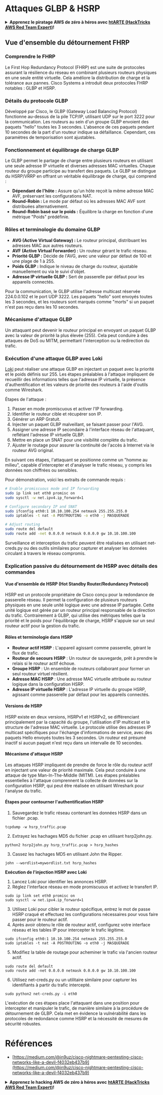# Attaques GLBP & HSRP

<details>

<summary><strong>Apprenez le piratage AWS de zéro à héros avec</strong> <a href="https://training.hacktricks.xyz/courses/arte"><strong>htARTE (HackTricks AWS Red Team Expert)</strong></a><strong>!</strong></summary>

Autres moyens de soutenir HackTricks :

* Si vous souhaitez voir votre **entreprise annoncée dans HackTricks** ou **télécharger HackTricks en PDF**, consultez les [**PLANS D'ABONNEMENT**](https://github.com/sponsors/carlospolop)!
* Obtenez le [**merchandising officiel PEASS & HackTricks**](https://peass.creator-spring.com)
* Découvrez [**La Famille PEASS**](https://opensea.io/collection/the-peass-family), notre collection d'[**NFTs**](https://opensea.io/collection/the-peass-family) exclusifs
* **Rejoignez le** 💬 [**groupe Discord**](https://discord.gg/hRep4RUj7f) ou le [**groupe telegram**](https://t.me/peass) ou **suivez** moi sur **Twitter** 🐦 [**@carlospolopm**](https://twitter.com/carlospolopm)**.**
* **Partagez vos astuces de piratage en soumettant des PR aux dépôts github** [**HackTricks**](https://github.com/carlospolop/hacktricks) et [**HackTricks Cloud**](https://github.com/carlospolop/hacktricks-cloud).

</details>


## Vue d'ensemble du détournement FHRP

### Comprendre le FHRP
Le First Hop Redundancy Protocol (FHRP) est une suite de protocoles assurant la résilience du réseau en combinant plusieurs routeurs physiques en une seule entité virtuelle. Cela améliore la distribution de charge et la tolérance aux pannes. Cisco Systems a introduit deux protocoles FHRP notables : GLBP et HSRP.

### Détails du protocole GLBP
Développé par Cisco, le GLBP (Gateway Load Balancing Protocol) fonctionne au-dessus de la pile TCP/IP, utilisant UDP sur le port 3222 pour la communication. Les routeurs au sein d'un groupe GLBP envoient des paquets "hello" toutes les 3 secondes. L'absence de ces paquets pendant 10 secondes de la part d'un routeur indique sa défaillance. Cependant, ces paramètres de temporisation sont ajustables.

### Fonctionnement et équilibrage de charge GLBP
Le GLBP permet le partage de charge entre plusieurs routeurs en utilisant une seule adresse IP virtuelle et diverses adresses MAC virtuelles. Chaque routeur du groupe participe au transfert des paquets. Le GLBP se distingue du HSRP/VRRP en offrant un véritable équilibrage de charge, qui comprend :

- **Dépendant de l'hôte :** Assure qu'un hôte reçoit la même adresse MAC AVF, préservant les configurations NAT.
- **Round-Robin :** Le mode par défaut où les adresses MAC AVF sont distribuées alternativement.
- **Round-Robin basé sur le poids :** Équilibre la charge en fonction d'une métrique "Poids" prédéfinie.

### Rôles et terminologie du domaine GLBP
- **AVG (Active Virtual Gateway) :** Le routeur principal, distribuant les adresses MAC aux autres routeurs.
- **AVF (Active Virtual Forwarder) :** Un routeur gérant le trafic réseau.
- **Priorité GLBP :** Décide de l'AVG, avec une valeur par défaut de 100 et une plage de 1 à 255.
- **Poids GLBP :** Indique le niveau de charge du routeur, ajustable manuellement ou via le suivi d'objet.
- **Adresse IP virtuelle GLBP :** Sert de passerelle par défaut pour les appareils connectés.

Pour la communication, le GLBP utilise l'adresse multicast réservée 224.0.0.102 et le port UDP 3222. Les paquets "hello" sont envoyés toutes les 3 secondes, et les routeurs sont marqués comme "morts" si un paquet n'est pas reçu dans les 10 secondes.

### Mécanisme d'attaque GLBP
Un attaquant peut devenir le routeur principal en envoyant un paquet GLBP avec la valeur de priorité la plus élevée (255). Cela peut conduire à des attaques de DoS ou MITM, permettant l'interception ou la redirection du trafic.

### Exécution d'une attaque GLBP avec Loki
[Loki](https://github.com/raizo62/loki_on_kali) peut réaliser une attaque GLBP en injectant un paquet avec la priorité et le poids définis sur 255. Les étapes préalables à l'attaque impliquent de recueillir des informations telles que l'adresse IP virtuelle, la présence d'authentification et les valeurs de priorité des routeurs à l'aide d'outils comme Wireshark.

Étapes de l'attaque :
1. Passer en mode promiscuous et activer l'IP forwarding.
2. Identifier le routeur cible et récupérer son IP.
3. Générer un ARP Gratuit.
4. Injecter un paquet GLBP malveillant, se faisant passer pour l'AVG.
5. Assigner une adresse IP secondaire à l'interface réseau de l'attaquant, reflétant l'adresse IP virtuelle GLBP.
6. Mettre en place un SNAT pour une visibilité complète du trafic.
7. Ajuster le routage pour assurer la continuité de l'accès à Internet via le routeur AVG original.

En suivant ces étapes, l'attaquant se positionne comme un "homme au milieu", capable d'intercepter et d'analyser le trafic réseau, y compris les données non chiffrées ou sensibles.

Pour démonstration, voici les extraits de commande requis :
```bash
# Enable promiscuous mode and IP forwarding
sudo ip link set eth0 promisc on
sudo sysctl -w net.ipv4.ip_forward=1

# Configure secondary IP and SNAT
sudo ifconfig eth0:1 10.10.100.254 netmask 255.255.255.0
sudo iptables -t nat -A POSTROUTING -o eth0 -j MASQUERADE

# Adjust routing
sudo route del default
sudo route add -net 0.0.0.0 netmask 0.0.0.0 gw 10.10.100.100
```
Surveillance et interception du trafic peuvent être réalisées en utilisant net-creds.py ou des outils similaires pour capturer et analyser les données circulant à travers le réseau compromis.

### Explication passive du détournement de HSRP avec détails des commandes

#### Vue d'ensemble de HSRP (Hot Standby Router/Redundancy Protocol)
HSRP est un protocole propriétaire de Cisco conçu pour la redondance de passerelle réseau. Il permet la configuration de plusieurs routeurs physiques en une seule unité logique avec une adresse IP partagée. Cette unité logique est gérée par un routeur principal responsable de la direction du trafic. Contrairement à GLBP, qui utilise des métriques telles que la priorité et le poids pour l'équilibrage de charge, HSRP s'appuie sur un seul routeur actif pour la gestion du trafic.

#### Rôles et terminologie dans HSRP
- **Routeur actif HSRP** : L'appareil agissant comme passerelle, gérant le flux de trafic.
- **Routeur de secours HSRP** : Un routeur de sauvegarde, prêt à prendre le relais si le routeur actif échoue.
- **Groupe HSRP** : Un ensemble de routeurs collaborant pour former un seul routeur virtuel résilient.
- **Adresse MAC HSRP** : Une adresse MAC virtuelle attribuée au routeur logique dans la configuration HSRP.
- **Adresse IP virtuelle HSRP** : L'adresse IP virtuelle du groupe HSRP, agissant comme passerelle par défaut pour les appareils connectés.

#### Versions de HSRP
HSRP existe en deux versions, HSRPv1 et HSRPv2, se différenciant principalement par la capacité du groupe, l'utilisation d'IP multicast et la structure de l'adresse MAC virtuelle. Le protocole utilise des adresses IP multicast spécifiques pour l'échange d'informations de service, avec des paquets Hello envoyés toutes les 3 secondes. Un routeur est présumé inactif si aucun paquet n'est reçu dans un intervalle de 10 secondes.

#### Mécanisme d'attaque HSRP
Les attaques HSRP impliquent de prendre de force le rôle du routeur actif en injectant une valeur de priorité maximale. Cela peut conduire à une attaque de type Man-In-The-Middle (MITM). Les étapes préalables essentielles à l'attaque comprennent la collecte de données sur la configuration HSRP, qui peut être réalisée en utilisant Wireshark pour l'analyse du trafic.

#### Étapes pour contourner l'authentification HSRP
1. Sauvegardez le trafic réseau contenant les données HSRP dans un fichier .pcap.
```shell
tcpdump -w hsrp_traffic.pcap
```
2. Extrayez les hachages MD5 du fichier .pcap en utilisant hsrp2john.py.
```shell
python2 hsrp2john.py hsrp_traffic.pcap > hsrp_hashes
```
3. Cassez les hachages MD5 en utilisant John the Ripper.
```shell
john --wordlist=mywordlist.txt hsrp_hashes
```

**Exécution de l'injection HSRP avec Loki**

1. Lancez Loki pour identifier les annonces HSRP.
2. Réglez l'interface réseau en mode promiscuous et activez le transfert IP.
```shell
sudo ip link set eth0 promisc on
sudo sysctl -w net.ipv4.ip_forward=1
```
3. Utilisez Loki pour cibler le routeur spécifique, entrez le mot de passe HSRP craqué et effectuez les configurations nécessaires pour vous faire passer pour le routeur actif.
4. Après avoir obtenu le rôle de routeur actif, configurez votre interface réseau et les tables IP pour intercepter le trafic légitime.
```shell
sudo ifconfig eth0:1 10.10.100.254 netmask 255.255.255.0
sudo iptables -t nat -A POSTROUTING -o eth0 -j MASQUERADE
```
5. Modifiez la table de routage pour acheminer le trafic via l'ancien routeur actif.
```shell
sudo route del default
sudo route add -net 0.0.0.0 netmask 0.0.0.0 gw 10.10.100.100
```
6. Utilisez net-creds.py ou un utilitaire similaire pour capturer les identifiants à partir du trafic intercepté.
```shell
sudo python2 net-creds.py -i eth0
```

L'exécution de ces étapes place l'attaquant dans une position pour intercepter et manipuler le trafic, de manière similaire à la procédure de détournement de GLBP. Cela met en évidence la vulnérabilité dans les protocoles de redondance comme HSRP et la nécessité de mesures de sécurité robustes.


# Références
- [https://medium.com/@in9uz/cisco-nightmare-pentesting-cisco-networks-like-a-devil-f4032eb437b9](https://medium.com/@in9uz/cisco-nightmare-pentesting-cisco-networks-like-a-devil-f4032eb437b9)

<details>

<summary><strong>Apprenez le hacking AWS de zéro à héros avec</strong> <a href="https://training.hacktricks.xyz/courses/arte"><strong>htARTE (HackTricks AWS Red Team Expert)</strong></a><strong>!</strong></summary>

Autres moyens de soutenir HackTricks :

* Si vous souhaitez voir votre **entreprise annoncée dans HackTricks** ou **télécharger HackTricks en PDF**, consultez les [**PLANS D'ABONNEMENT**](https://github.com/sponsors/carlospolop)!
* Obtenez le [**merchandising officiel PEASS & HackTricks**](https://peass.creator-spring.com)
* Découvrez [**La famille PEASS**](https://opensea.io/collection/the-peass-family), notre collection d'[**NFTs exclusifs**](https://opensea.io/collection/the-peass-family)
* **Rejoignez le** 💬 [**groupe Discord**](https://discord.gg/hRep4RUj7f) ou le [**groupe Telegram**](https://t.me/peass) ou **suivez** moi sur **Twitter** 🐦 [**@carlospolopm**](https://twitter.com/carlospolopm)**.**
* **Partagez vos astuces de hacking en soumettant des PR aux dépôts github** [**HackTricks**](https://github.com/carlospolop/hacktricks) et [**HackTricks Cloud**](https://github.com/carlospolop/hacktricks-cloud).

</details>
